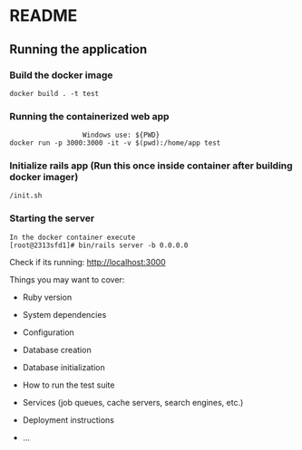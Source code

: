 # README

## Running the application

### Build the docker image
``` 
docker build . -t test
```

### Running the containerized web app
```
                  Windows use: ${PWD}
docker run -p 3000:3000 -it -v $(pwd):/home/app test
```

### Initialize rails app (Run this once inside container after building docker imager)
```
/init.sh
```

### Starting the server 
```
In the docker container execute
[root@2313sfd1]# bin/rails server -b 0.0.0.0
```
Check if its running: <http://localhost:3000>


Things you may want to cover:

* Ruby version

* System dependencies

* Configuration

* Database creation

* Database initialization

* How to run the test suite

* Services (job queues, cache servers, search engines, etc.)

* Deployment instructions

* ...
